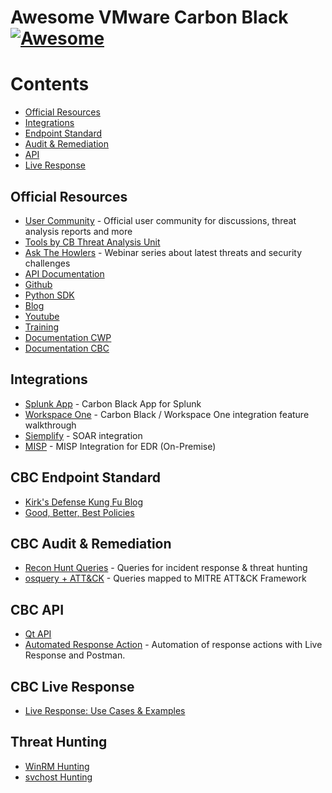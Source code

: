 # Awesome VMware Carbon Black [![Awesome](https://awesome.re/badge-flat2.svg)](https://awesome.re)

# Contents
- [Official Resources](#official-resources)
- [Integrations](#integrations)
- [Endpoint Standard](#endpoint-standard)
- [Audit & Remediation](#audit-&-remediation)
- [API](#api)
- [Live Response](#live-response)

## Official Resources 
- [User Community](https://community.carbonblack.com/) - Official user community for discussions, threat analysis reports and more
- [Tools by CB Threat Analysis Unit](https://github.com/carbonblack/tau-tools) 
- [Ask The Howlers](https://www.carbonblack.com/resources/ask-the-howlers/) - Webinar series about latest threats and security challenges
- [API Documentation](https://developer.carbonblack.com/) 
- [Github](https://github.com/carbonblack) 
- [Python SDK](https://github.com/carbonblack/carbon-black-cloud-sdk-python)
- [Blog](https://www.carbonblack.com/blog/) 
- [Youtube](https://www.youtube.com/c/Carbonblack-Incorporated/) 
- [Training](https://www.carbonblack.com/training/)
- [Documentation CWP](https://docs-staging.vmware.com/en/VMware-Carbon-Black-Cloud-Workload/index.html)
- [Documentation CBC](https://docs-staging.vmware.com/en/VMware-Carbon-Black-Cloud/services/carbon-black-cloud-user-guide/GUID-E55A92B9-B0C8-481E-97A0-61B997F4EAD3.html)

## Integrations
- [Splunk App](https://splunkbase.splunk.com/app/5332/) - Carbon Black App for Splunk
- [Workspace One](https://www.youtube.com/watch?v=bAZIxhkuJhU&t=189s) - Carbon Black / Workspace One integration feature walkthrough
- [Siemplify](https://www.siemplify.co/partners/carbon-black/) - SOAR integration 
- [MISP](https://github.com/eCrimeLabs/MISP2CbR) - MISP Integration for EDR (On-Premise)

## CBC Endpoint Standard
- [Kirk's Defense Kung Fu Blog](https://community.carbonblack.com/t5/Endpoint-Standard-Documents/Kirk-s-Defense-Kung-Fu-Blog/ta-p/67558)
- [Good, Better, Best Policies](https://community.carbonblack.com/t5/Endpoint-Standard-Discussions/Endpoint-Standard-Achieving-Good-Better-and-Best-Policies/m-p/40957/highlight/true#M3832)

## CBC Audit & Remediation
- [Recon Hunt Queries](https://rhq.reconinfosec.com/) - Queries for incident response & threat hunting
- [osquery + ATT&CK](https:github.com/teoseller/osquery-attck) - Queries mapped to MITRE ATT&CK Framework

## CBC API
- [Qt API](https://github.com/slist/cbapi-qt-demo)
- [Automated Response Action](https://community.carbonblack.com/t5/Developer-Relations-Docs/PSC-LiveResponse-Via-Postman-Example-Automated-Response-Actions/ta-p/89567) - Automation of response actions with Live Response and Postman. 

## CBC Live Response
- [Live Response: Use Cases & Examples](https://community.carbonblack.com/t5/Best-Practices/Live-Response-Use-Cases-and-Examples/gpm-p/80004)

## Threat Hunting
- [WinRM Hunting](https://community.carbonblack.com/t5/Threat-Research-Docs/WinRM-Threat-Hunting-Part-1/ta-p/88100)
- [svchost Hunting](https://community.carbonblack.com/t5/Threat-Research-Docs/Basic-Primer-on-SVCHOST-Threat-Hunting-Queries/ta-p/90099)
